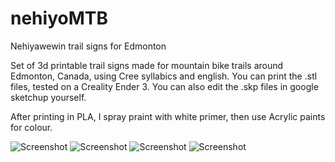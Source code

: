 # nehiyoMTB
Nehiyawewin trail signs for Edmonton

Set of 3d printable trail signs made for mountain bike trails around Edmonton, Canada, using Cree syllabics and english. You can print the .stl files, tested on a Creality Ender 3. You can also edit the .skp files in google sketchup yourself. 

After printing in PLA, I spray praint with white primer, then use Acrylic paints for colour.

![Screenshot](whiteprimer.png)
![Screenshot](kakwa.png)
![Screenshot](raven_wild.png)
![Screenshot](purple_haze.png)

